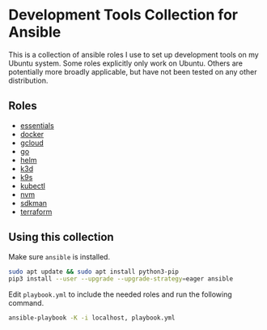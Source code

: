 # Development Tools Collection for Ansible

This is a collection of ansible roles I use to set up development tools on my Ubuntu system. Some roles explicitly only work on Ubuntu. Others are potentially more broadly applicable, but have not been tested on any other distribution.

## Roles

- [essentials](roles/essentials)
- [docker](roles/docker)
- [gcloud](roles/gcloud)
- [go](roles/go)
- [helm](roles/helm)
- [k3d](roles/k3d)
- [k9s](roles/k9s)
- [kubectl](roles/kubectl)
- [nvm](roles/nvm)
- [sdkman](roles/sdkman)
- [terraform](roles/terraform)

## Using this collection

Make sure `ansible` is installed.

```sh
sudo apt update && sudo apt install python3-pip
pip3 install --user --upgrade --upgrade-strategy=eager ansible
```

Edit `playbook.yml` to include the needed roles and run the following command.

```sh
ansible-playbook -K -i localhost, playbook.yml
```
